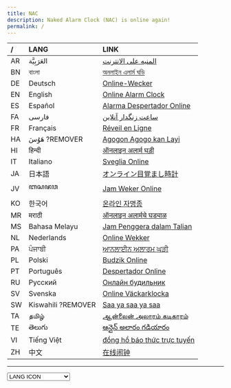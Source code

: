 ```yaml
---
title: NAC
description: Naked Alarm Clock (NAC) is online again!
permalink: /
---
```


|  /  | LANG               |  LINK                                                                           |
| :-- | :----------------- | :------------------------------------------------------------------------------ |
| AR  | العَرَبِيَّة       | <a href="https://nakedalarmclock.github.io/ar/">المنبه على الانترنت</a>         |
| BN  | বাংলা              | <a href="https://nakedalarmclock.github.io/bn/">অনলাইন এলার্ম ঘড়ি</a>          |
| DE  | Deutsch            | <a href="https://nakedalarmclock.github.io/de/">Online-Wecker</a>               |
| EN  | English            | <a href="https://nakedalarmclock.github.io/en/">Online Alarm Clock</a>          |
| ES  | Español            | <a href="https://nakedalarmclock.github.io/es/">Alarma Despertador Online</a>   |
| FA  | فارسی              | <a href="https://nakedalarmclock.github.io/fa/">ساعت زنگدار آنلاین</a>          |
| FR  | Français           | <a href="https://nakedalarmclock.github.io/fr/">Réveil en Ligne</a>             |
| HA  | هَوُسَ ?REMOVER    | <a href="https://nakedalarmclock.github.io/ha/">Agogon Agogo kan Layi</a>       |
| HI  | हिन्दी             | <a href="https://nakedalarmclock.github.io/hi/">ऑनलाइन अलार्म घड़ी</a>          |
| IT  | Italiano           | <a href="https://nakedalarmclock.github.io/it/">Sveglia Online</a>              |
| JA  | 日本語             | <a href="https://nakedalarmclock.github.io/ja/">オンライン目覚まし時計</a>      |
| JV  | ꦧꦱꦗꦮ               | <a href="https://nakedalarmclock.github.io/jv/">Jam Weker Online</a>            |
| KO  | 한국어             | <a href="https://nakedalarmclock.github.io/ko/">온라인 자명종</a>               |
| MR  | मराठी              | <a href="https://nakedalarmclock.github.io/mr/">ऑनलाइन अलार्मचे घड्याळ</a>      |
| MS  | Bahasa Melayu      | <a href="https://nakedalarmclock.github.io/ms/">Jam Penggera dalam Talian</a>   |
| NL  | Nederlands         | <a href="https://nakedalarmclock.github.io/nl/">Online Wekker</a>   |
| PA  | ਪੰਜਾਬੀ             | <a href="https://nakedalarmclock.github.io/pa/">ਆਨਲਾਈਨ ਅਲਾਰਮ ਘੜੀ</a>            |
| PL  | Polski            | <a href="https://nakedalarmclock.github.io/pl/">Budzik Online</a>                    |
| PT  | Português          | <a href="https://nakedalarmclock.github.io/pt/">Despertador Online</a>          |
| RU  | Русский            | <a href="https://nakedalarmclock.github.io/ru/">Онлайн будильник</a>            |
| SV  | Svenska           | <a href="https://nakedalarmclock.github.io/sv/">Online Väckarklocka</a>                    |
| SW  | Kiswahili ?REMOVER | <a href="https://nakedalarmclock.github.io/sw/">Saa ya saa ya saa</a>           |
| TA  | தமிழ்              | <a href="https://nakedalarmclock.github.io/ta/">ஆன்லைன் அலாரம் கடிகாரம்</a>     |
| TE  | తెలుగు             | <a href="https://nakedalarmclock.github.io/te/">ఆన్లైన్ అలారం గడియారం</a>       |
| VI  | Tiếng Việt         | <a href="https://nakedalarmclock.github.io/vi/">đồng hồ báo thức trực tuyến</a> |
| ZH  | 中文               | <a href="https://nakedalarmclock.github.io/zh/">在线闹钟</a>                    |

---

<select onchange="window.location.replace(this.options[this.selectedIndex].value)">
  <option disabled="disabled" selected="selected">LANG ICON</option>
  <option value="https://nakedalarmclock.github.io/ar/" label="AR - المنبه على الانترنت">AR - </option>
  <option value="https://nakedalarmclock.github.io/bn/" label="BN - বাংলা">BN -</option>
  <option value="https://nakedalarmclock.github.io/de/" label="DE - Deutsch">DE - Online-Wecker</option>
  <option value="https://nakedalarmclock.github.io/en/" label="EN - English">EN - Online Alarm Clock</option>
  <option value="https://nakedalarmclock.github.io/es/" label="ES - Español">ES - Alarma Reloj en Línea</option>
  <option value="https://nakedalarmclock.github.io/fa/" label="FA - فارسی">FA - </option>
  <option value="https://nakedalarmclock.github.io/fr/" label="FR - Français">FR - Réveil en Ligne</option>
  <option value="https://nakedalarmclock.github.io/ha/" label="HA - هَوُسَ">HA - </option>
  <option value="https://nakedalarmclock.github.io/hi/" label="HI - हिन्दी">HI - ऑनलाइन अलार्म घड़ी</option>
  <option value="https://nakedalarmclock.github.io/it/" label="IT - Italiano">IT - Sveglia Online</option>
  <option value="https://nakedalarmclock.github.io/jp/" label="JP - 日本語">JP - オンライン目覚まし時計</option>
  <option value="https://nakedalarmclock.github.io/jv/" label="JV - ꦧꦱꦗꦮ">JV - </option>
  <option value="https://nakedalarmclock.github.io/ko/" label="KO - 한국어">KO - 온라인 자명종</option>
  <option value="https://nakedalarmclock.github.io/mr/" label="MR - मराठी">MR - </option>
  <option value="https://nakedalarmclock.github.io/ms/" label="MS - Bahasa Melayu">MS - </option>
  <option value="https://nakedalarmclock.github.io/pa/" label="PA - ਪੰਜਾਬੀ">PA - </option>
  <option value="https://nakedalarmclock.github.io/pt/" label="PT - Português">PT - Despertador Online</option>
  <option value="https://nakedalarmclock.github.io/ru/" label="RU - Русский">RU - Онлайн будильник</option>
  <option value="https://nakedalarmclock.github.io/sw/" label="SW - Kiswahili">SW - </option>
  <option value="https://nakedalarmclock.github.io/ta/" label="TA - தமிழ்">TA - </option>
  <option value="https://nakedalarmclock.github.io/te/" label="TE - తెలుగు">TE - </option>
  <option value="https://nakedalarmclock.github.io/vi/" label="VI - Tiếng Việt">VI - </option>
  <option value="https://nakedalarmclock.github.io/zh/" label="ZH - 中文">ZH - 在线闹钟</option>
</select>
